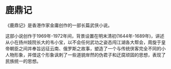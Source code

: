 # 鹿鼎记

《鹿鼎记》是香港作家金庸创作的一部长篇武侠小说。

这部小说创作于1969年-1972年间，背景设置在明末清初(1644年-1689年)，讲述从小在扬州妓院长大的韦小宝，以不会任何武功之姿态闯江湖各大帮会，周旋于皇帝朝臣之间并奉旨远征云南、俄罗斯之故事，塑造了一个与传统侠客完全不同的小人物形象，并借这个形象讽刺了一些道貌岸然的伪君子和迂腐顽固的思想，表现了民族统一的思想。
